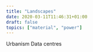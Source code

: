 ```yaml
---
title: "Landscapes"
date: 2020-03-11T11:46:31+01:00
draft: false
topics: ["material", "power"]
---
```


Urbanism
Data centres